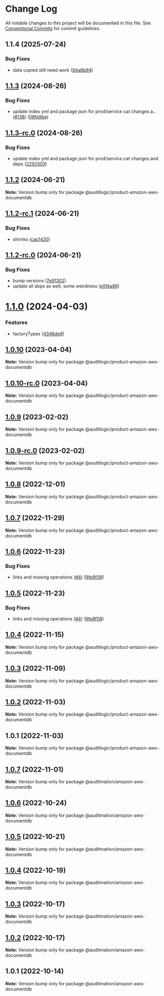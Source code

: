 # Change Log

All notable changes to this project will be documented in this file.
See [Conventional Commits](https://conventionalcommits.org) for commit guidelines.

## 1.1.4 (2025-07-24)


### Bug Fixes

* data copied still need work ([94a6b94](https://github.com/zerobias-org/product/commit/94a6b942fb0516367548599d739529536132755a))





## [1.1.3](https://github.com/auditlogic/product/compare/@auditlogic/product-amazon-aws-documentdb@1.1.2...@auditlogic/product-amazon-aws-documentdb@1.1.3) (2024-08-26)


### Bug Fixes

* update index yml and package json for prod/service cat changes a… ([#138](https://github.com/auditlogic/product/issues/138)) ([08fe9be](https://github.com/auditlogic/product/commit/08fe9beb1c8457462a19bc69caa02e6212d97e1a))





## [1.1.3-rc.0](https://github.com/auditlogic/product/compare/@auditlogic/product-amazon-aws-documentdb@1.1.2...@auditlogic/product-amazon-aws-documentdb@1.1.3-rc.0) (2024-08-26)


### Bug Fixes

* update index yml and package json for prod/service cat changes and deps ([2250303](https://github.com/auditlogic/product/commit/225030363a363608240135b7ebed386b28f01e4b))





## [1.1.2](https://github.com/auditlogic/product/compare/@auditlogic/product-amazon-aws-documentdb@1.1.2-rc.1...@auditlogic/product-amazon-aws-documentdb@1.1.2) (2024-06-21)

**Note:** Version bump only for package @auditlogic/product-amazon-aws-documentdb





## [1.1.2-rc.1](https://github.com/auditlogic/product/compare/@auditlogic/product-amazon-aws-documentdb@1.1.2-rc.0...@auditlogic/product-amazon-aws-documentdb@1.1.2-rc.1) (2024-06-21)


### Bug Fixes

* shrinks ([cac1420](https://github.com/auditlogic/product/commit/cac14200fefcd8183ab69fe89a47bd3f70f563e9))





## [1.1.2-rc.0](https://github.com/auditlogic/product/compare/@auditlogic/product-amazon-aws-documentdb@1.1.0...@auditlogic/product-amazon-aws-documentdb@1.1.2-rc.0) (2024-06-21)


### Bug Fixes

* bump versions ([7e91302](https://github.com/auditlogic/product/commit/7e913023b8b312150ed7762c32fbbe616be71de5))
* update all deps as well, some weirdness ([e0f4a86](https://github.com/auditlogic/product/commit/e0f4a864714e2d3de6bbf3da014d5312fe53be2f))





# [1.1.0](https://github.com/auditlogic/product/compare/@auditlogic/product-amazon-aws-documentdb@1.0.10...@auditlogic/product-amazon-aws-documentdb@1.1.0) (2024-04-03)


### Features

* factoryTypes ([4346de9](https://github.com/auditlogic/product/commit/4346de92693aee892fccf725338ffc7b80ab182b))





## [1.0.10](https://github.com/auditlogic/product/compare/@auditlogic/product-amazon-aws-documentdb@1.0.9...@auditlogic/product-amazon-aws-documentdb@1.0.10) (2023-04-04)

**Note:** Version bump only for package @auditlogic/product-amazon-aws-documentdb





## [1.0.10-rc.0](https://github.com/auditlogic/product/compare/@auditlogic/product-amazon-aws-documentdb@1.0.9...@auditlogic/product-amazon-aws-documentdb@1.0.10-rc.0) (2023-04-04)

**Note:** Version bump only for package @auditlogic/product-amazon-aws-documentdb





## [1.0.9](https://github.com/auditlogic/product/compare/@auditlogic/product-amazon-aws-documentdb@1.0.8...@auditlogic/product-amazon-aws-documentdb@1.0.9) (2023-02-02)

**Note:** Version bump only for package @auditlogic/product-amazon-aws-documentdb





## [1.0.9-rc.0](https://github.com/auditlogic/product/compare/@auditlogic/product-amazon-aws-documentdb@1.0.8...@auditlogic/product-amazon-aws-documentdb@1.0.9-rc.0) (2023-02-02)

**Note:** Version bump only for package @auditlogic/product-amazon-aws-documentdb





## [1.0.8](https://github.com/auditlogic/product/compare/@auditlogic/product-amazon-aws-documentdb@1.0.7...@auditlogic/product-amazon-aws-documentdb@1.0.8) (2022-12-01)

**Note:** Version bump only for package @auditlogic/product-amazon-aws-documentdb





## [1.0.7](https://github.com/auditlogic/product/compare/@auditlogic/product-amazon-aws-documentdb@1.0.6...@auditlogic/product-amazon-aws-documentdb@1.0.7) (2022-11-29)

**Note:** Version bump only for package @auditlogic/product-amazon-aws-documentdb





## [1.0.6](https://github.com/auditlogic/product/compare/@auditlogic/product-amazon-aws-documentdb@1.0.4...@auditlogic/product-amazon-aws-documentdb@1.0.6) (2022-11-23)


### Bug Fixes

* links and missing operations ([#4](https://github.com/auditlogic/product/issues/4)) ([9fe8f08](https://github.com/auditlogic/product/commit/9fe8f08fe7c57fdb79f991ac35bd6ac2e7dcad38))





## [1.0.5](https://github.com/auditlogic/product/compare/@auditlogic/product-amazon-aws-documentdb@1.0.4...@auditlogic/product-amazon-aws-documentdb@1.0.5) (2022-11-23)


### Bug Fixes

* links and missing operations ([#4](https://github.com/auditlogic/product/issues/4)) ([9fe8f08](https://github.com/auditlogic/product/commit/9fe8f08fe7c57fdb79f991ac35bd6ac2e7dcad38))





## [1.0.4](https://github.com/auditlogic/product/compare/@auditlogic/product-amazon-aws-documentdb@1.0.3...@auditlogic/product-amazon-aws-documentdb@1.0.4) (2022-11-15)

**Note:** Version bump only for package @auditlogic/product-amazon-aws-documentdb





## [1.0.3](https://github.com/auditlogic/product/compare/@auditlogic/product-amazon-aws-documentdb@1.0.2...@auditlogic/product-amazon-aws-documentdb@1.0.3) (2022-11-09)

**Note:** Version bump only for package @auditlogic/product-amazon-aws-documentdb





## [1.0.2](https://github.com/auditlogic/product/compare/@auditlogic/product-amazon-aws-documentdb@1.0.1...@auditlogic/product-amazon-aws-documentdb@1.0.2) (2022-11-03)

**Note:** Version bump only for package @auditlogic/product-amazon-aws-documentdb





## 1.0.1 (2022-11-03)

**Note:** Version bump only for package @auditlogic/product-amazon-aws-documentdb





## [1.0.7](https://github.com/auditmation/store-content/compare/@auditmation/amazon-aws-documentdb@1.0.6...@auditmation/amazon-aws-documentdb@1.0.7) (2022-11-01)

**Note:** Version bump only for package @auditmation/amazon-aws-documentdb





## [1.0.6](https://github.com/auditmation/store-content/compare/@auditmation/amazon-aws-documentdb@1.0.5...@auditmation/amazon-aws-documentdb@1.0.6) (2022-10-24)

**Note:** Version bump only for package @auditmation/amazon-aws-documentdb





## [1.0.5](https://github.com/auditmation/store-content/compare/@auditmation/amazon-aws-documentdb@1.0.4...@auditmation/amazon-aws-documentdb@1.0.5) (2022-10-21)

**Note:** Version bump only for package @auditmation/amazon-aws-documentdb





## [1.0.4](https://github.com/auditmation/store-content/compare/@auditmation/amazon-aws-documentdb@1.0.3...@auditmation/amazon-aws-documentdb@1.0.4) (2022-10-19)

**Note:** Version bump only for package @auditmation/amazon-aws-documentdb





## [1.0.3](https://github.com/auditmation/store-content/compare/@auditmation/amazon-aws-documentdb@1.0.2...@auditmation/amazon-aws-documentdb@1.0.3) (2022-10-17)

**Note:** Version bump only for package @auditmation/amazon-aws-documentdb





## [1.0.2](https://github.com/auditmation/store-content/compare/@auditmation/amazon-aws-documentdb@1.0.1...@auditmation/amazon-aws-documentdb@1.0.2) (2022-10-17)

**Note:** Version bump only for package @auditmation/amazon-aws-documentdb





## 1.0.1 (2022-10-14)

**Note:** Version bump only for package @auditmation/amazon-aws-documentdb
